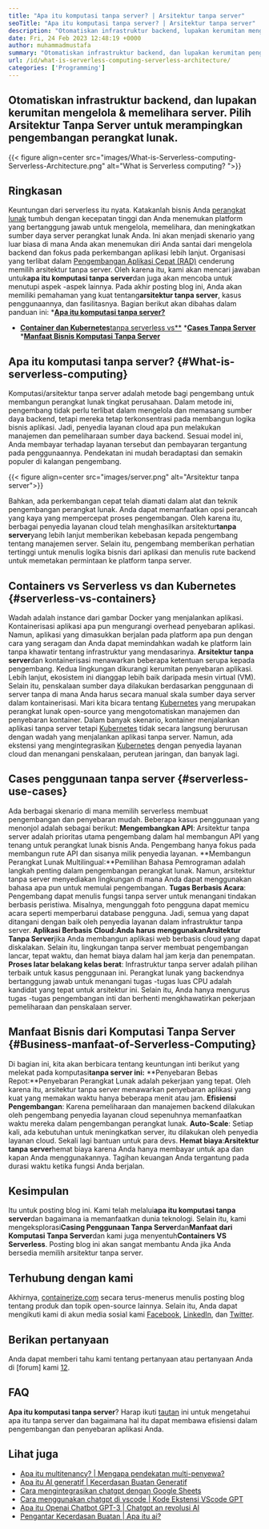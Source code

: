 ```yaml
---
title: "Apa itu komputasi tanpa server? | Arsitektur tanpa server" 
seoTitle: "Apa itu komputasi tanpa server? | Arsitektur tanpa server" 
description: "Otomatiskan infrastruktur backend, lupakan kerumitan mengelola & memelihara server. Pilih Arsitektur Tanpa Server untuk merampingkan pengembangan perangkat lunak." 
date: Fri, 24 Feb 2023 12:48:19 +0000
author: muhammadmustafa
summary: "Otomatiskan infrastruktur backend, dan lupakan kerumitan pengelolaan & amp; memelihara server. Pilih Arsitektur Tanpa Server untuk merampingkan pengembangan perangkat lunak." 
url: /id/what-is-serverless-computing-serverless-architecture/
categories: ['Programming']
---
```


## Otomatiskan infrastruktur backend, dan lupakan kerumitan mengelola & memelihara server. Pilih Arsitektur Tanpa Server untuk merampingkan pengembangan perangkat lunak.

{{< figure align=center src="images/What-is-Serverless-computing-Serverless-Architecture.png" alt="What is Serverless computing? ">}}


## Ringkasan
Keuntungan dari serverless itu nyata. Katakanlah bisnis Anda [perangkat lunak][1] tumbuh dengan kecepatan tinggi dan Anda menemukan platform yang bertanggung jawab untuk mengelola, memelihara, dan meningkatkan sumber daya server perangkat lunak Anda. Ini akan menjadi skenario yang luar biasa di mana Anda akan menemukan diri Anda santai dari mengelola backend dan fokus pada perkembangan aplikasi lebih lanjut. Organisasi yang terlibat dalam [Pengembangan Aplikasi Cepat (RAD)][2] cenderung memilih arsitektur tanpa server. Oleh karena itu, kami akan mencari jawaban untuk**apa itu komputasi tanpa server**dan juga akan mencoba untuk menutupi aspek -aspek lainnya. Pada akhir posting blog ini, Anda akan memiliki pemahaman yang kuat tentang**arsitektur tanpa server**, kasus penggunaannya, dan fasilitasnya.
Bagian berikut akan dibahas dalam panduan ini:
***[Apa itu komputasi tanpa server?][3]**
* [**Container dan Kubernetes**tanpa serverless vs**][4]
***[Cases Tanpa Server][5]**
***[Manfaat Bisnis Komputasi Tanpa Server][6]**

## Apa itu komputasi tanpa server? {#What-is-serverless-computing}
Komputasi/arsitektur tanpa server adalah metode bagi pengembang untuk membangun perangkat lunak tingkat perusahaan. Dalam metode ini, pengembang tidak perlu terlibat dalam mengelola dan memasang sumber daya backend, tetapi mereka tetap terkonsentrasi pada membangun logika bisnis aplikasi. Jadi, penyedia layanan cloud apa pun melakukan manajemen dan pemeliharaan sumber daya backend. Sesuai model ini, Anda membayar terhadap layanan tersebut dan pembayaran tergantung pada penggunaannya. Pendekatan ini mudah beradaptasi dan semakin populer di kalangan pengembang.

{{< figure align=center src="images/server.png" alt="Arsitektur tanpa server">}}

Bahkan, ada perkembangan cepat telah diamati dalam alat dan teknik pengembangan perangkat lunak. Anda dapat memanfaatkan opsi perancah yang kaya yang mempercepat proses pengembangan. Oleh karena itu, berbagai penyedia layanan cloud telah menghasilkan arsitektur**tanpa server**yang lebih lanjut memberikan kebebasan kepada pengembang tentang manajemen server. Selain itu, pengembang memberikan perhatian tertinggi untuk menulis logika bisnis dari aplikasi dan menulis rute backend untuk memetakan permintaan ke platform tanpa server.

## Containers vs Serverless vs dan Kubernetes {#serverless-vs-containers}
Wadah adalah instance dari gambar Docker yang menjalankan aplikasi. Kontainerisasi aplikasi apa pun mengurangi overhead penyebaran aplikasi. Namun, aplikasi yang dimasukkan berjalan pada platform apa pun dengan cara yang seragam dan Anda dapat memindahkan wadah ke platform lain tanpa khawatir tentang infrastruktur yang mendasarinya.
**Arsitektur tanpa server**dan kontainerisasi menawarkan beberapa ketentuan serupa kepada pengembang. Kedua lingkungan dikurangi kerumitan penyebaran aplikasi. Lebih lanjut, ekosistem ini dianggap lebih baik daripada mesin virtual (VM). Selain itu, penskalaan sumber daya dilakukan berdasarkan penggunaan di server tanpa di mana Anda harus secara manual skala sumber daya server dalam kontainerisasi.
Mari kita bicara tentang [Kubernetes][7] yang merupakan perangkat lunak open-source yang mengotomatiskan manajemen dan penyebaran kontainer. Dalam banyak skenario, kontainer menjalankan aplikasi tanpa server tetapi [Kubernetes][7] tidak secara langsung berurusan dengan wadah yang menjalankan aplikasi tanpa server. Namun, ada ekstensi yang mengintegrasikan [Kubernetes][7] dengan penyedia layanan cloud dan menangani penskalaan, perutean jaringan, dan banyak lagi.

## Cases penggunaan tanpa server {#serverless-use-cases}
Ada berbagai skenario di mana memilih serverless membuat pengembangan dan penyebaran mudah. Beberapa kasus penggunaan yang menonjol adalah sebagai berikut:
**Mengembangkan API**: Arsitektur tanpa server adalah prioritas utama pengembang dalam hal membangun API yang tenang untuk perangkat lunak bisnis Anda. Pengembang hanya fokus pada membangun rute API dan sisanya milik penyedia layanan.
**Membangun Perangkat Lunak Multilingual:**Pemilihan Bahasa Pemrograman adalah langkah penting dalam pengembangan perangkat lunak. Namun, arsitektur tanpa server menyediakan lingkungan di mana Anda dapat menggunakan bahasa apa pun untuk memulai pengembangan.
**Tugas Berbasis Acara**: Pengembang dapat menulis fungsi tanpa server untuk menangani tindakan berbasis peristiwa. Misalnya, mengunggah foto pengguna dapat memicu acara seperti memperbarui database pengguna. Jadi, semua yang dapat ditangani dengan baik oleh penyedia layanan dalam infrastruktur tanpa server.
**Aplikasi Berbasis Cloud:**Anda harus menggunakan**Arsitektur Tanpa Server**jika Anda membangun aplikasi web berbasis cloud yang dapat diskalakan. Selain itu, lingkungan tanpa server membuat pengembangan lancar, tepat waktu, dan hemat biaya dalam hal jam kerja dan penempatan.
**Proses latar belakang kelas berat**: Infrastruktur tanpa server adalah pilihan terbaik untuk kasus penggunaan ini. Perangkat lunak yang backendnya bertanggung jawab untuk menangani tugas -tugas luas CPU adalah kandidat yang tepat untuk arsitektur ini. Selain itu, Anda hanya mengurus tugas -tugas pengembangan inti dan berhenti mengkhawatirkan pekerjaan pemeliharaan dan penskalaan server.

## Manfaat Bisnis dari Komputasi Tanpa Server {#Business-manfaat-of-Serverless-Computing}
Di bagian ini, kita akan berbicara tentang keuntungan inti berikut yang melekat pada komputasi**tanpa server ini:**
**Penyebaran Bebas Repot:**Penyebaran Perangkat Lunak adalah pekerjaan yang tepat. Oleh karena itu, arsitektur tanpa server menawarkan penyebaran aplikasi yang kuat yang memakan waktu hanya beberapa menit atau jam.
**Efisiensi Pengembangan**: Karena pemeliharaan dan manajemen backend dilakukan oleh pengembang penyedia layanan cloud sepenuhnya memanfaatkan waktu mereka dalam pengembangan perangkat lunak.
**Auto-Scale**: Setiap kali, ada kebutuhan untuk meningkatkan server, itu dilakukan oleh penyedia layanan cloud. Sekali lagi bantuan untuk para devs.
**Hemat biaya**:**Arsitektur tanpa server**hemat biaya karena Anda hanya membayar untuk apa dan kapan Anda menggunakannya. Tagihan keuangan Anda tergantung pada durasi waktu ketika fungsi Anda berjalan.

## Kesimpulan
Itu untuk posting blog ini. Kami telah melalui**apa itu komputasi tanpa server**dan bagaimana ia memanfaatkan dunia teknologi. Selain itu, kami mengeksplorasi**Casing Penggunaan Tanpa Server**dan**Manfaat dari Komputasi Tanpa Server**dan kami juga menyentuh**Containers VS Serverless**. Posting blog ini akan sangat membantu Anda jika Anda bersedia memilih arsitektur tanpa server.

## Terhubung dengan kami
Akhirnya, [containerize.com][8] secara terus-menerus menulis posting blog tentang produk dan topik open-source lainnya. Selain itu, Anda dapat mengikuti kami di akun media sosial kami [Facebook][9], [LinkedIn][10], dan [Twitter][11].

## Berikan pertanyaan
Anda dapat memberi tahu kami tentang pertanyaan atau pertanyaan Anda di [forum] kami [12].

## FAQ
**Apa itu komputasi tanpa server**?
Harap ikuti [tautan][3] ini untuk mengetahui apa itu tanpa server dan bagaimana hal itu dapat membawa efisiensi dalam pengembangan dan penyebaran aplikasi Anda.

## Lihat juga
  * [Apa itu multitenancy? | Mengapa pendekatan multi-penyewa?][13]
  * [Apa itu AI generatif | Kecerdasan Buatan Generatif][14]
  * [Cara mengintegrasikan chatgpt dengan Google Sheets][15]
  * [Cara menggunakan chatgpt di vscode | Kode Ekstensi VScode GPT][16]
  * [Apa itu Openai Chatbot GPT-3 | Chatgpt an revolusi AI][17]
  * [Pengantar Kecerdasan Buatan | Apa itu ai?][18]

  
[1]: https://products.containerize.com/
[2]: https://products.containerize.com/rad/
[3]: #What-is-serverless-computing
[4]: #Serverless-vs-Containers
[5]: #Serverless-use-cases
[6]: #Business-benefits-of-Serverless-Computing
[7]: https://products.containerize.com/devops/kubernetes/
[8]: https://www.containerize.com/
[9]: https://web.facebook.com/containerize
[10]: https://www.linkedin.com/company/containerize/
[11]: https://twitter.com/containerize_co
[12]: https://forum.containerize.com/
[13]: https://blog.containerize.com/programming/what-is-multitenancy-why-a-multi-tenant-approach-2/
[14]: https://blog.containerize.com/artificial-intelligence/what-is-generative-ai-generative-artificial-intelligence/
[15]: https://blog.containerize.com/artificial-intelligence/integrate-chatgpt-with-google-sheets/
[16]: https://blog.containerize.com/artificial-intelligence/how-to-use-chatgpt-in-vscode-the-vscode-extension-codegpt/
[17]: https://blog.containerize.com/artificial-intelligence/what-is-openai-chatbot-gpt-3-chatgpt-an-ai-revolution/
[18]: https://blog.containerize.com/artificial-intelligence/an-introduction-to-artificial-intelligence-what-is-ai/
